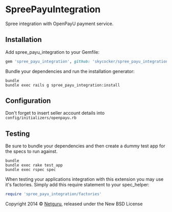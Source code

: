 SpreePayuIntegration
====================

Spree integration with OpenPayU payment service.

Installation
------------

Add spree_payu_integration to your Gemfile:

```ruby
gem 'spree_payu_integration', github: 'skycocker/spree_payu_integration'
```

Bundle your dependencies and run the installation generator:

```shell
bundle
bundle exec rails g spree_payu_integration:install
```

Configuration
-------------

Don't forget to insert seller account details into `config/initializers/openpayu.rb`

Testing
-------

Be sure to bundle your dependencies and then create a dummy test app for the specs to run against.

```shell
bundle
bundle exec rake test_app
bundle exec rspec spec
```

When testing your applications integration with this extension you may use it's factories.
Simply add this require statement to your spec_helper:

```ruby
require 'spree_payu_integration/factories'
```

Copyright  2014 © [Netguru](https://netguru.co), released under the New BSD License
